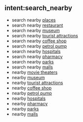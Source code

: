 ## intent:search_nearby
- search nearby [places](keyword)
- search nearby [restaurant](keyword)
- search nearby [museum](keyword)
- search nearby [tourist attractions](keyword)
- search nearby [coffee shop](keyword)
- search nearby [petrol pump](keyword)
- search nearby [hospitals](keyword)
- search nearby [pharmacy](keyword)
- search nearby [parks](keyword)
- search nearby [malls](keyword)
- nearby [movie theaters](keyword)
- nearby [museum](keyword)
- nearby [tourist attractions](keyword)
- nearby [coffee shop](keyword)
- nearby [petrol pump](keyword)
- nearby [hospitals](keyword)
- nearby [pharmacy](keyword)
- nearby [parks](keyword)
- nearby [malls](keyword)
